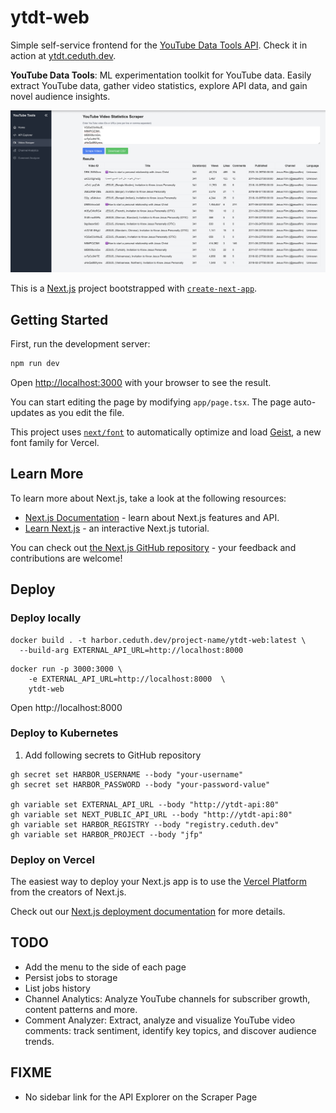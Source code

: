 # ytdt-web

Simple self-service frontend for the [YouTube Data Tools API](https://github.com/ceduth/ytdt-api).
Check it in action at [ytdt.ceduth.dev](ytdt.ceduth.dev).

**YouTube Data Tools**: ML experimentation toolkit for YouTube data. Easily extract YouTube data, gather video statistics, explore API data, and gain novel audience insights.


![](assets/screenshot-1.png?raw=true)


This is a [Next.js](https://nextjs.org) project bootstrapped with [`create-next-app`](https://nextjs.org/docs/app/api-reference/cli/create-next-app).

## Getting Started

First, run the development server:

```bash
npm run dev
```

Open [http://localhost:3000](http://localhost:3000) with your browser to see the result.

You can start editing the page by modifying `app/page.tsx`. The page auto-updates as you edit the file.

This project uses [`next/font`](https://nextjs.org/docs/app/building-your-application/optimizing/fonts) to automatically optimize and load [Geist](https://vercel.com/font), a new font family for Vercel.

## Learn More

To learn more about Next.js, take a look at the following resources:

- [Next.js Documentation](https://nextjs.org/docs) - learn about Next.js features and API.
- [Learn Next.js](https://nextjs.org/learn) - an interactive Next.js tutorial.

You can check out [the Next.js GitHub repository](https://github.com/vercel/next.js) - your feedback and contributions are welcome!


## Deploy


### Deploy locally

```shell
docker build . -t harbor.ceduth.dev/project-name/ytdt-web:latest \
  --build-arg EXTERNAL_API_URL=http://localhost:8000 
```

```shell
docker run -p 3000:3000 \
    -e EXTERNAL_API_URL=http://localhost:8000  \
    ytdt-web
```

Open http://localhost:8000 


### Deploy to Kubernetes 

1. Add following secrets to GitHub repository

```shell
gh secret set HARBOR_USERNAME --body "your-username"
gh secret set HARBOR_PASSWORD --body "your-password-value"

gh variable set EXTERNAL_API_URL --body "http://ytdt-api:80"
gh variable set NEXT_PUBLIC_API_URL --body "http://ytdt-api:80"
gh variable set HARBOR_REGISTRY --body "registry.ceduth.dev"
gh variable set HARBOR_PROJECT --body "jfp"
```

### Deploy on Vercel

The easiest way to deploy your Next.js app is to use the [Vercel Platform](https://vercel.com/new?utm_medium=default-template&filter=next.js&utm_source=create-next-app&utm_campaign=create-next-app-readme) from the creators of Next.js.

Check out our [Next.js deployment documentation](https://nextjs.org/docs/app/building-your-application/deploying) for more details.


## TODO


* Add the menu to the side of each page
* Persist jobs to storage
* List jobs history
* Channel Analytics: Analyze YouTube channels for subscriber growth, content patterns and more.
* Comment Analyzer: Extract, analyze and visualize YouTube video comments: track sentiment, identify key topics, and discover audience trends.


## FIXME

* No sidebar link for the API Explorer on the Scraper Page
